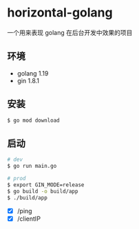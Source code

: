 # horizontal-golang

一个用来表现 golang 在后台开发中效果的项目

## 环境

- golang 1.19
- gin 1.8.1

## 安装

```bash
$ go mod download
```

## 启动

```bash
# dev
$ go run main.go

# prod
$ export GIN_MODE=release
$ go build -o build/app
$ ./build/app
```
- [x] /ping
- [x] /clientIP
